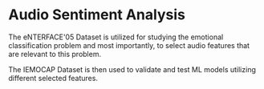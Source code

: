 # Audio Sentiment Analysis


The eNTERFACE'05 Dataset is utilized for studying the emotional classification problem and most importantly, to select audio features that are relevant to this problem.

The IEMOCAP Dataset is then used to validate and test ML models utilizing different selected features.
